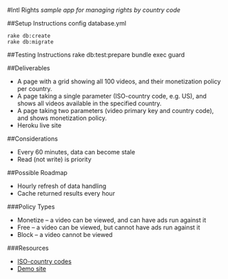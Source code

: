 #Intl Rights
*sample app for managing rights by country code*

##Setup Instructions
config database.yml

    rake db:create
    rake db:migrate

##Testing Instructions
    rake db:test:prepare
    bundle exec guard

##Deliverables
* A page with a grid showing all 100 videos, and their monetization policy per country.
* A page taking a single parameter (ISO-country code, e.g. US), and shows all videos available in the specified country.
* A page taking two parameters (video primary key and country code), and shows monetization policy.
* Heroku live site

##Considerations
* Every 60 minutes, data can become stale
* Read (not write) is priority

##Possible Roadmap
* Hourly refresh of data handling
* Cache returned results every hour

###Policy Types

* Monetize – a video can be viewed, and can have ads run against it
* Free – a video can be viewed, but cannot have ads run against it
* Block – a video cannot be viewed

###Resources

* [ISO-country codes](http://en.wikipedia.org/wiki/ISO_3166-1)
* [Demo site](http://intlrightsdemo.herokuapp.com/)